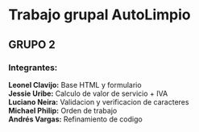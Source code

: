 # Trabajo grupal AutoLimpio
<h2>GRUPO 2</h2>

<h3>Integrantes:</h3>
<b>Leonel Clavijo:</b> Base HTML y formulario <br>
<b>Jessie Uribe:</b> Calculo de valor de servicio + IVA <br>
<b>Luciano Neira:</b> Validacion y verificacion de caracteres <br>
<b>Michael Philip:</b> Orden de trabajo <br>
<b>Andrés Vargas:</b> Refinamiento de codigo <br>
